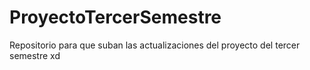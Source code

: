 # ProyectoTercerSemestre
Repositorio para que suban las actualizaciones del proyecto del tercer semestre xd
